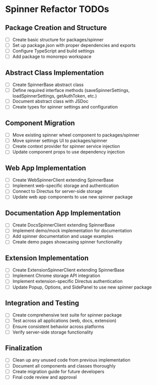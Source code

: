 # Spinner Refactor TODOs

## Package Creation and Structure
- [ ] Create basic structure for packages/spinner
- [ ] Set up package.json with proper dependencies and exports
- [ ] Configure TypeScript and build settings
- [ ] Add package to monorepo workspace

## Abstract Class Implementation
- [ ] Create SpinnerBase abstract class
- [ ] Define required interface methods (saveSpinnerSettings, loadSpinnerSettings, getAuthToken, etc.)
- [ ] Document abstract class with JSDoc
- [ ] Create types for spinner settings and configuration

## Component Migration
- [ ] Move existing spinner wheel component to packages/spinner
- [ ] Move spinner settings UI to packages/spinner
- [ ] Create context provider for spinner service injection
- [ ] Update component props to use dependency injection

## Web App Implementation 
- [ ] Create WebSpinnerClient extending SpinnerBase
- [ ] Implement web-specific storage and authentication
- [ ] Connect to Directus for server-side storage
- [ ] Update web app components to use new spinner package

## Documentation App Implementation
- [ ] Create DocsSpinnerClient extending SpinnerBase
- [ ] Implement demo/mock implementation for documentation
- [ ] Add spinner documentation and usage examples
- [ ] Create demo pages showcasing spinner functionality

## Extension Implementation
- [ ] Create ExtensionSpinnerClient extending SpinnerBase
- [ ] Implement Chrome storage API integration
- [ ] Implement extension-specific Directus authentication
- [ ] Update Popup, Options, and SidePanel to use new spinner package

## Integration and Testing
- [ ] Create comprehensive test suite for spinner package
- [ ] Test across all applications (web, docs, extension)
- [ ] Ensure consistent behavior across platforms
- [ ] Verify server-side storage functionality

## Finalization
- [ ] Clean up any unused code from previous implementation
- [ ] Document all components and classes thoroughly
- [ ] Create migration guide for future developers
- [ ] Final code review and approval